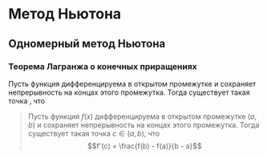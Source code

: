 # Метод Ньютона

## Одномерный метод Ньютона

### Теорема Лагранжа о конечных приращениях


Пусть функция    дифференцируема в открытом промежутке    и сохраняет непрерывность на концах этого промежутка. Тогда существует такая точка  , что
 	

> Пусть функция $f(x)$ дифференцируема в открытом промежутке $(a, b)$ и сохраняет непрерывность на концах этого промежутка.
> Тогда существует такая точка $c \in (a, b)$, что $$f'(c) = \frac{f(b) - f(a)}{b - a}$$

